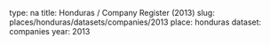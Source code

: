 type: na
title: Honduras / Company Register (2013)
slug: places/honduras/datasets/companies/2013
place: honduras
dataset: companies
year: 2013
